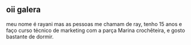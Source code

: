 ## oii galera 
meu nome é rayani mas as pessoas me chamam de ray, tenho 15 anos e faço curso técnico de marketing com a parça Marina crochêteira, e gosto bastante de dormir.
![]()

<!--
**raycacau/raycacau** is a ✨ _special_ ✨ repository because its `README.md` (this file) appears on your GitHub profile.

Here are some ideas to get you started:

- 🔭 I’m currently working on ...
- 🌱 I’m currently learning ...
- 👯 I’m looking to collaborate on ...
- 🤔 I’m looking for help with ...
- 💬 Ask me about ...
- 📫 How to reach me: ...
- 😄 Pronouns: ...
- ⚡ Fun fact: ...
-->

